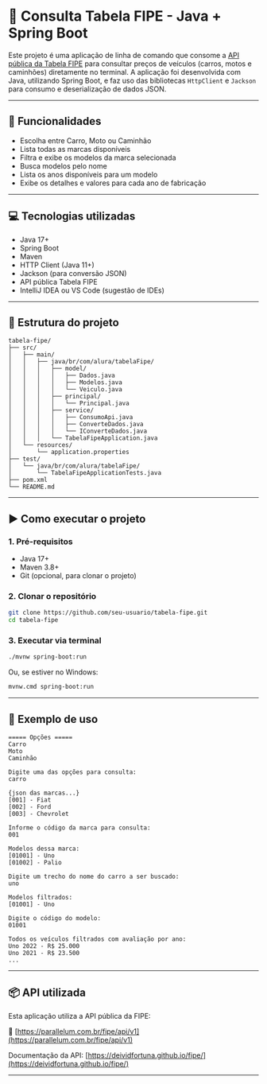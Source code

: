 # 🚗 Consulta Tabela FIPE - Java + Spring Boot

Este projeto é uma aplicação de linha de comando que consome a [API pública da Tabela FIPE](https://deividfortuna.github.io/fipe/) para consultar preços de veículos (carros, motos e caminhões) diretamente no terminal. A aplicação foi desenvolvida com Java, utilizando Spring Boot, e faz uso das bibliotecas `HttpClient` e `Jackson` para consumo e deserialização de dados JSON.

---

## 📌 Funcionalidades

- Escolha entre Carro, Moto ou Caminhão
- Lista todas as marcas disponíveis
- Filtra e exibe os modelos da marca selecionada
- Busca modelos pelo nome
- Lista os anos disponíveis para um modelo
- Exibe os detalhes e valores para cada ano de fabricação

---

## 💻 Tecnologias utilizadas

- Java 17+
- Spring Boot
- Maven
- HTTP Client (Java 11+)
- Jackson (para conversão JSON)
- API pública Tabela FIPE
- IntelliJ IDEA ou VS Code (sugestão de IDEs)

---

## 📁 Estrutura do projeto

```
tabela-fipe/
├── src/
│   ├── main/
│   │   ├── java/br/com/alura/tabelaFipe/
│   │   │   ├── model/
│   │   │   │   ├── Dados.java
│   │   │   │   ├── Modelos.java
│   │   │   │   └── Veiculo.java
│   │   │   ├── principal/
│   │   │   │   └── Principal.java
│   │   │   ├── service/
│   │   │   │   ├── ConsumoApi.java
│   │   │   │   ├── ConverteDados.java
│   │   │   │   └── IConverteDados.java
│   │   │   └── TabelaFipeApplication.java
│   └── resources/
│       └── application.properties
├── test/
│   └── java/br/com/alura/tabelaFipe/
│       └── TabelaFipeApplicationTests.java
├── pom.xml
└── README.md
```

---

## ▶️ Como executar o projeto

### 1. Pré-requisitos

- Java 17+
- Maven 3.8+
- Git (opcional, para clonar o projeto)

### 2. Clonar o repositório

```bash
git clone https://github.com/seu-usuario/tabela-fipe.git
cd tabela-fipe
```

### 3. Executar via terminal

```bash
./mvnw spring-boot:run
```

Ou, se estiver no Windows:

```bash
mvnw.cmd spring-boot:run
```

---

## 🧪 Exemplo de uso

```
===== Opções =====
Carro
Moto
Caminhão

Digite uma das opções para consulta:
carro

{json das marcas...}
[001] - Fiat
[002] - Ford
[003] - Chevrolet

Informe o código da marca para consulta:
001

Modelos dessa marca:
[01001] - Uno
[01002] - Palio

Digite um trecho do nome do carro a ser buscado:
uno

Modelos filtrados:
[01001] - Uno

Digite o código do modelo:
01001

Todos os veículos filtrados com avaliação por ano:
Uno 2022 - R$ 25.000
Uno 2021 - R$ 23.500
...
```

---

## 📦 API utilizada

Esta aplicação utiliza a API pública da FIPE:

🔗 [https://parallelum.com.br/fipe/api/v1](https://parallelum.com.br/fipe/api/v1)

Documentação da API: [https://deividfortuna.github.io/fipe/](https://deividfortuna.github.io/fipe/)

---
